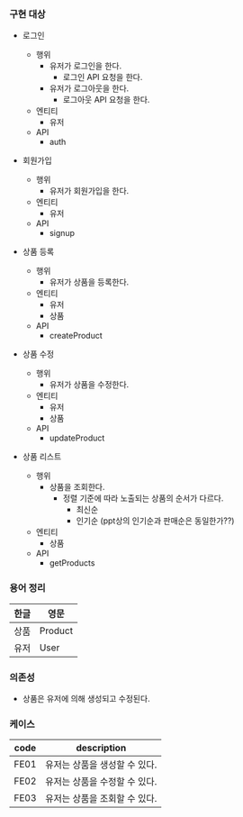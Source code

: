 ### 구현 대상
- 로그인
  - 행위
    - 유저가 로그인을 한다.
      - 로그인 API 요청을 한다.
    - 유저가 로그아웃을 한다.
      - 로그아웃 API 요청을 한다.
  - 엔티티
    - 유저
  - API
    - auth

- 회원가입
  - 행위
    - 유저가 회원가입을 한다.
  - 엔티티
    - 유저
  - API
    - signup
- 상품 등록
  - 행위
    - 유저가 상품을 등록한다.
  - 엔티티
    - 유저
    - 상품
  - API
    - createProduct

- 상품 수정
  - 행위
    - 유저가 상품을 수정한다.
  - 엔티티
    - 유저
    - 상품
  - API
    - updateProduct

- 상품 리스트
  - 행위
    - 상품을 조회한다.
      - 정렬 기준에 따라 노출되는 상품의 순서가 다르다.
        - 최신순
        - 인기순 (ppt상의 인기순과 판매순은 동일한가??)
  - 엔티티
    - 상품
  - API
    - getProducts

### 용어 정리
| 한글  | 영문      |
|-----|---------|
| 상품  | Product |
| 유저  | User    |

 

### 의존성
- 상품은 유저에 의해 생성되고 수정된다.

### 케이스


| code | description       |
|------|-------------------|
| FE01 | 유저는 상품을 생성할 수 있다. |
| FE02 | 유저는 상품을 수정할 수 있다. |
| FE03 | 유저는 상품을 조회할 수 있다. |


